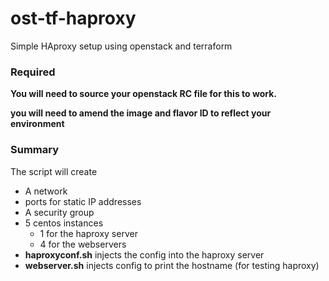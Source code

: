 # ost-tf-haproxy
Simple HAproxy setup using openstack and terraform

### Required
**You will need to source your openstack RC file for this to work.**

**you will need to amend the image and flavor ID to reflect your environment**

### Summary
The script will create
- A network
- ports for static IP addresses
- A security group 
- 5 centos instances
  - 1 for the haproxy server
  - 4 for the webservers
- **haproxyconf.sh** injects the config into the haproxy server
- **webserver.sh** injects config to print the hostname (for testing haproxy)
